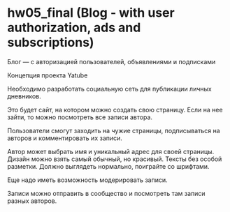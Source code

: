 # hw05_final (Blog - with user authorization, ads and subscriptions)

Блог — с авторизацией пользователей, объявлениями и подписками

Концепция проекта Yatube

Необходимо разработать социальную сеть для публикации личных дневников.

Это будет сайт, на котором можно создать свою страницу. Если на нее зайти, то можно посмотреть все записи автора.

Пользователи смогут заходить на чужие страницы, подписываться на авторов и комментировать их записи.

Автор может выбрать имя и уникальный адрес для своей страницы. Дизайн можно взять самый обычный, но красивый. Тексты без особой разметки.
Должно выглядеть нормально, поиграйте со шрифтами. 

Еще надо иметь возможность модерировать записи.

Записи можно отправить в сообщество и посмотреть там записи разных авторов.

